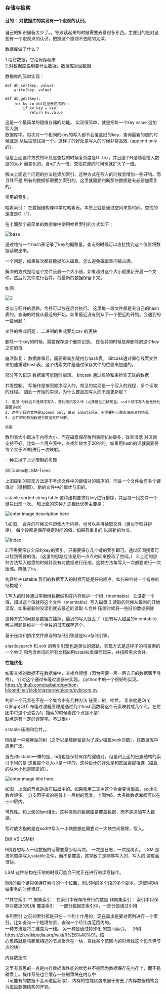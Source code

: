 ### 存储与检索

#### 目的： 对数据库的实现有一个宏观的认识。

自己的知识储备太少了。。导致读起来的时候需要去看很多东西。主要目的是对这些有一个宏观点的认识，把握这个原则不去陷的太深。

数据库做了什么？

1.给它数据，它给保存起来     
2.对数据库说明要什么数据，数据库返回数据


数据库的简单实现：

    def db_set(key, value):
        write(key, value)
    
    def db_get(key):
        for kv in db(这里是逆序的):
            if kv.key = key:
               return kv.value

这是一个最简单的键值存储的功能。 实现很简单，就是把每一个key value 追加写入到   
数据库中。每次对一个相同的key的写入都不会覆盖旧的key，查询最新的值的时候就是
从后往前找第一个。这样子的好处是写入的时候非常高效（append only的）。

但是上面这种方式的坏处是查找的时候复杂度是O（n），并且这个N是随着插入数据的大小
而变化的。当n扩大一倍，查找花费的时间也就扩大了一倍。


解决上面这个问题的办法是添加索引。这种方式在写入的时候会增加一些开销。而且并不是
所有的数据都需要加索引的。这里就需要判断那些数据是有必要加索引的。


常用的索引。

哈希索引：
在数据结构课中学过哈希表。本质上就是通过空间来换时间。查找的速度是O（1），

在上面那个最简单的数据库中使用哈希索引的方式如下：

![base](http://pyblog-10073407.image.myqcloud.com/postimage1520733720?imageView2/0/w/450/h/400 "enter image title here")



通过维持一个hash表记录了key的偏移量。查询的时候可以直接找到这个位置将数据读取出来。

一个问题，如果每次都将数据加入磁盘，怎么避免磁盘空间被占满。

解决的方式是给这个文件设置一个大小值，如果超过这个大小就重新开启一个文件。然后对文件进行合并。将最新的数据保留下来。

如图：   

![2](http://pyblog-10073407.image.myqcloud.com/postimage1520733732?imageView2/0/w/450/h/400 "enter image title here")





类似与归并的思路。合并可以放在后台执行。
这里每一段文件都是有自己的hash表的。查询的时候从最近的开始，如果最近没有则从下一个更近的开始。会遇到的一些问题：

文件的格式问题： 二进制的格式要比csv 的更快

删除一个key的时候，需要保存这个删除记录。 在合并的时候放弃删除的这个key之前的值

崩溃恢复： 数据库重启，需要重新加载内存hash表。
Bitcask通过保存线索文件来加速重建hash表。这个线索文件是通过保存文件的位置来加速的。

部分写入记录 数据库可能随时崩溃。 bitcask 通过校验和来检查无效的数据

并发控制。
 写操作是按照顺序写入的，常见的实现是一个写入的线程，多个读取的线程。
回到一开始的实现，为什么要追加写入而不是更新呢？

	1. 追加 分段合并是顺序写入，要比随机写入快（尤其是在机械硬盘。ssd上顺序写入也是好处要更多的）
	2. 这些分段的文件是append only 或者 immutable，不需要担心覆盖值崩溃的情况
	3. 合并旧的数据段避免数据文件分散。

    局限
散列表大小取决于内存大小，而在磁盘保存散列表随机io很多，效率很低
对区间支持不好。比如一个用户表中，查找年龄大于20岁的。如果用hash的话就需要将每个大于20的进行一次映射。

一种去掉了上述限制的实现

SSTables和LSM-Trees

上图提到的实现方法是不考虑文件中的键值对的顺序的，而且一个文件会有多个键值对（键相同）。新的文件中的值优与旧的。

sstable sorted string table
这种结构要求对key进行排序，并且每一段文件一个键只出现一次。 和上面的这种方式相比优势主要是：

![enter image description here](http://pyblog-10073407.image.myqcloud.com/postimage1520733741?imageView2/0/w/450/h/400 "enter image title here")


1.如图， 合并的时候文件即使大于内存，也可以并排读取文件（类似于归并排序）。每个段都是保存特定时间的值，如果有重复的 以最新的为准。

![index](http://pyblog-10073407.image.myqcloud.com/postimage1520733748?imageView2/0/w/450/h/400 "enter image title here")

2.不需要保存全部的key的索引，只需要保存几个键的索引即可。通过区间搜索可以找到需要的值。（这里的思路应该是用一点点时间来换取了空间。）
3.上面的那种方法写入磁盘的时候并没有对数据进行压缩。这种方法每写入一次都要进行一次压缩。降低了io。

构建维护sstable
我们的数据写入的时候可能是任何顺序，如何来维持一个有序的结构呢？

1.写入的时候通过平衡树数据结构在内存维护一个树（memtable）
2.设定一个值，超过这个值就将这个文件（memtable）写入磁盘
3.读取的时候从最新的开始读取，如果最新的没读到就去最近的读取
4.合并 压缩时候将一些旧的数据删除

这种方式的问题是数据库挂掉，最近的写入就丢了（没有写入磁盘的memtable）
解决问题是维护一个单独的日志保存这个。


基于压缩和排序文件原理的存储引擎就是lsm存储引擎。



elasticsearch 和 solr 的索引引擎也是类似的思路，实现方式是这样子的将搜索的一个单词
和包含单词的所有文档id用sstable表保存起来，并按照需求合并。


**性能优化**

如果查找的数据不在数据库中，查找会很慢（因为需要一层一层去旧的数据哪里寻找）。
针对这个通过布隆过滤器来实现。
python中的一个很好的实现。
https://github.com/jaybaird/python-bloomfilter/blob/master/pybloom/pybloom.py


判断一个元素在不在一个集合中有几种方法  链表，树，哈希。 复杂度是O(n) O(logn)O(1)
布隆过滤器原理是通过几个hash函数将这个元素映射成几个点。在位图中将这个点变为1，搜索的时候看这个点是不是1.     
缺点是有一定的误算率。不过很小

sstable 压缩和合并。。

B树是一种矮胖型的树（之所以是矮胖型是为了减少磁盘seek次数），在数据库中应用广泛。

首先和sstable一样的是，b树也是保持有序的键值对。但是和上面的日志结构的索引不同的是
这里每个块大小是一样的。这种设计的好处是和底层紧密相连（磁盘的块大小也是固定的）。

![](http://pyblog-10073407.image.myqcloud.com/postimage1520733753?imageView2/0/w/450/h/400 "enter image title here")

如图，上面的节点是放在磁盘中的。如果使用二叉树这个树会变得很高，seek次数会很多。
分支因子指的是最上一层树的宽度。上图为6。大多数数据库都可以在三四层内。

可靠性。和上面的lsm相比，这种类型的数据库是覆盖数据，而不是追加写入数据。

写时放大指的是在ssd中写入一小块数据也需要对一大块空间擦除，写入。


B树 VS LSM树

B树要想写入一段数据的话需要最少写两次。 一次是日志，一次是树页。
LSM 是按照顺序写入sstable文件，而不是覆盖，这导致了是顺序写入的，写入的
速度会很快。

LSM 这种结构在压缩的时候可能会干扰正在进行的读写操作。

B树的每个键只保持在索引的一个位置，而LSM的多个段的多个副本。这使得B树做事务的时候很好。

**其它索引
**
聚集索引： 在索引中保存所有行的数据
非聚集索引： 索引中只保存对数据的引用
覆盖索引： 一部分数据在索引中，一部分是通过引用


多列索引
之前的索引都是只在一个列上作用的，现在需求是要对两列进行一个索引。比如查询一个地理位置，查询一个经纬度范围内的。    
 一种方法是将二维变为一维。 另一种是通过特殊化 的空间索引。 （R树 https://zh.wikipedia.org/wiki/R%E6%A0%91，核    
 心思路就是将距离相近的节点聚合在一块，查找某个范围内的时候找这个包含俩节点的块）



内存数据库

这里有意思的一点是内存数据库性能的优势并不是因为数据保存在内存上，而不是磁盘上。操作系统也会缓存一些磁盘块在内存中     
（可能有的数据不会从磁盘获取），内存的性能优势来自于省去了内存数据结构变为磁盘数据结构的开销。









